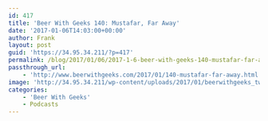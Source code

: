 ```yaml
---
id: 417
title: 'Beer With Geeks 140: Mustafar, Far Away'
date: '2017-01-06T14:03:00+00:00'
author: Frank
layout: post
guid: 'https://34.95.34.211/?p=417'
permalink: /blog/2017/01/06/2017-1-6-beer-with-geeks-140-mustafar-far-away/
passthrough_url:
    - 'http://www.beerwithgeeks.com/2017/01/140-mustafar-far-away.html'
image: 'http://34.95.34.211/wp-content/uploads/2017/01/beerwithgeeks_twittercard.jpg'
categories:
    - 'Beer With Geeks'
    - Podcasts
---
```


<div class="
          image-block-outer-wrapper
          layout-caption-hidden
          design-layout-inline
          
          
          
        " data-test="image-block-inline-outer-wrapper"><figure class="
              sqs-block-image-figure
              intrinsic
            " style="max-width:250px;"><div class="image-block-wrapper" data-animation-override="" data-animation-role="image"><div class="sqs-image-shape-container-element
              
          
        
              has-aspect-ratio
            " style="
                position: relative;
                
                  padding-bottom:100%;
                
                overflow: hidden;
              "><noscript>![](https://images.squarespace-cdn.com/content/v1/5070e334e4b00907bc18faef/1483668404064-NF0IL4WOJLHXI4LRQKKN/image-asset.jpeg)</noscript>![](https://images.squarespace-cdn.com/content/v1/5070e334e4b00907bc18faef/1483668404064-NF0IL4WOJLHXI4LRQKKN/image-asset.jpeg)</div></div></figure></div>[This week on Beer With Geeks](http://www.beerwithgeeks.com/2017/01/140-mustafar-far-away.html), Tim and Frank go Rogue and talk about a band of rebels who stole the plans to an evil Empire’s ultimate weapon. It’s *Rogue One: A Star Wars Story*. Cheers!

<div class="sqs-audio-embed" data-author="Thought Bubble Audio" data-color-theme="dark" data-design-style="minimal" data-duration-in-ms="" data-mime-type="audio/mpeg" data-show-download="true" data-title="Beer With Geeks 140: Mustafar, Far Away" data-url="http://www.podtrac.com/pts/redirect.mp3/archive.org/download/BWG140/BWG140.mp3"></div>